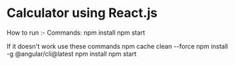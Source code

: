 # Calculator using React.js
How to run :-
Commands: 
  npm install 
  npm start
  
If it doesn't work use these commands
  npm cache clean --force
  npm install -g @angular/cli@latest
  npm install
  npm start
 
